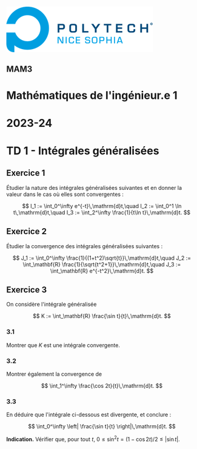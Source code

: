 ![PNS](https://raw.githubusercontent.com/pns-mam/mi1/master/logo-pns.png)

## MAM3

# Mathématiques de l'ingénieur.e 1

# 2023-24

# TD 1 - Intégrales généralisées

## Exercice 1

Étudier la nature des intégrales généralisées suivantes et en donner la valeur dans le cas où elles sont convergentes :

$$
  I_1 := \int_0^\infty e^{-t}\,\mathrm{d}t,\quad
  I_2 := \int_0^1 \ln t\,\mathrm{d}t,\quad
  I_3 := \int_2^\infty \frac{1}{t\ln t}\,\mathrm{d}t.
$$

## Exercice 2

Étudier la convergence des intégrales généralisées suivantes :

$$
  J_1 := \int_0^\infty \frac{1}{(1+t^2)\sqrt{t}}\,\mathrm{d}t,\quad
  J_2 := \int_\mathbf{R} \frac{1}{\sqrt{t^2+1}}\,\mathrm{d}t,\quad
  J_3 := \int_\mathbf{R} e^{-t^2}\,\mathrm{d}t.
$$

## Exercice 3

On considère l'intégrale généralisée

$$
  K := \int_\mathbf{R} \frac{\sin t}{t}\,\mathrm{d}t.
$$

### 3.1

Montrer que $K$ est une intégrale convergente.

### 3.2

Montrer également la convergence de

$$
  \int_1^\infty \frac{\cos 2t}{t}\,\mathrm{d}t.
$$

### 3.3

En déduire que l'intégrale ci-dessous est divergente, et conclure :

$$
  \int_0^\infty \left| \frac{\sin t}{t} \right|\,\mathrm{d}t.
$$

**Indication.** Vérifier que, pour tout $t$, $0 \leq \sin^2 t = (1-\cos 2t)/2 \leq |\sin t|$.
